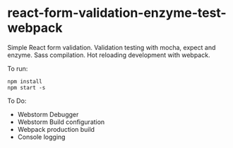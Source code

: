 # react-form-validation-enzyme-test-webpack
Simple React form validation.  Validation testing with mocha, expect and enzyme.  Sass compilation.  Hot reloading development with webpack.

To run:
```
npm install
npm start -s
```

To Do:

- Webstorm Debugger
- Webstorm Build configuration
- Webpack production build
- Console logging
